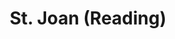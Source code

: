 ---
title: St. Joan (Reading)
year: 1924
opening_date: 1924-11-13
closing_date: 
layout: productions
featured_image: 
image_caption:
image_credit:
playbill:
category:
Theatre: Theatre Jacksonville
cast:
  Chaplain: A.A.A. Silber
  Gentleman: Arthur Hatch
  Dunois: Burton Barrs
  Bertrand de Poulengy: Carl Bohenberger
  La Tremouille: Cecil H. Lichliter
  Joan: Dorothy Toomer
  Cauchon: Frank Dearing
  Bluebeard: Frank L'Engle
  Inquisitor: Gordon McCauley
  Ladvenu: H. Plant Osborne
  Robert de Baudricourt: Harvey Payne
  Steward: Harwood Rosser
  Executioner: Hugh McKay
  Soldier: J. Graham Higgins
  D'Estivet: John Holland
  Warwick: Kenneth Hunter
  Dauphin: Richard Grether
  Archbishop of Rheims: Wm. M. Toomer
crew:
  Director: 
    - Elizabeth V. Long
    - Mrs. H.L. Richmond
external_links:
---